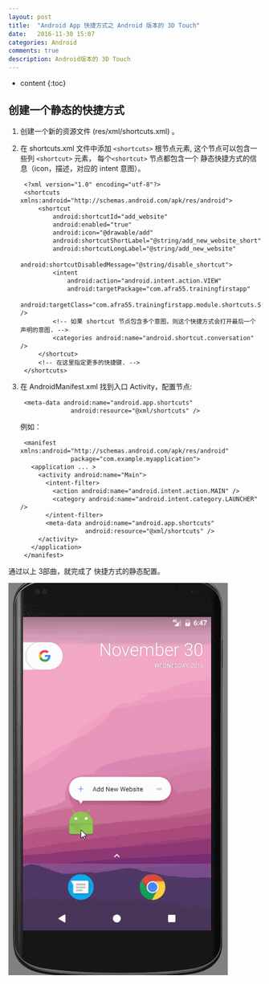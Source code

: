 ```yaml
---
layout: post
title:  "Android App 快捷方式之 Android 版本的 3D Touch"
date:   2016-11-30 15:07
categories: Android
comments: true
description: Android版本的 3D Touch
---
```


* content
{:toc}

## 创建一个静态的快捷方式

1. 创建一个新的资源文件 (res/xml/shortcuts.xml) 。
2. 在 shortcuts.xml 文件中添加 `<shortcuts>` 根节点元素, 这个节点可以包含一些列 `<shortcut>` 元素， 每个`<shortcut>` 节点都包含一个 静态快捷方式的信息（icon，描述，对应的 intent 意图）。

		<?xml version="1.0" encoding="utf-8"?>
		<shortcuts xmlns:android="http://schemas.android.com/apk/res/android">
		    <shortcut
		        android:shortcutId="add_website"
		        android:enabled="true"
		        android:icon="@drawable/add"
		        android:shortcutShortLabel="@string/add_new_website_short"
		        android:shortcutLongLabel="@string/add_new_website"
		        android:shortcutDisabledMessage="@string/disable_shortcut">
		        <intent
		            android:action="android.intent.action.VIEW"
		            android:targetPackage="com.afra55.trainingfirstapp"
		            android:targetClass="com.afra55.trainingfirstapp.module.shortcuts.ShortcutsActivity" />
		        <!-- 如果 shortcut 节点包含多个意图，则这个快捷方式会打开最后一个声明的意图. -->
		        <categories android:name="android.shortcut.conversation" />
		    </shortcut>
		    <!-- 在这里指定更多的快捷键. -->
		</shortcuts>

3. 在 AndroidManifest.xml 找到入口 Activity，配置节点:

		<meta-data android:name="android.app.shortcuts"
	                 android:resource="@xml/shortcuts" />

	例如：

		<manifest xmlns:android="http://schemas.android.com/apk/res/android"
		             package="com.example.myapplication">
		  <application ... >
		    <activity android:name="Main">
		      <intent-filter>
		        <action android:name="android.intent.action.MAIN" />
		        <category android:name="android.intent.category.LAUNCHER" />
		      </intent-filter>
		      <meta-data android:name="android.app.shortcuts"
		                 android:resource="@xml/shortcuts" />
		    </activity>
		  </application>
		</manifest>

通过以上 3部曲，就完成了 快捷方式的静态配置。

![shortcut_static_sample](https://raw.githubusercontent.com/Afra55/Afra55.github.io/master/blog_picture/shortcuts/shortcut_static_sample.gif)